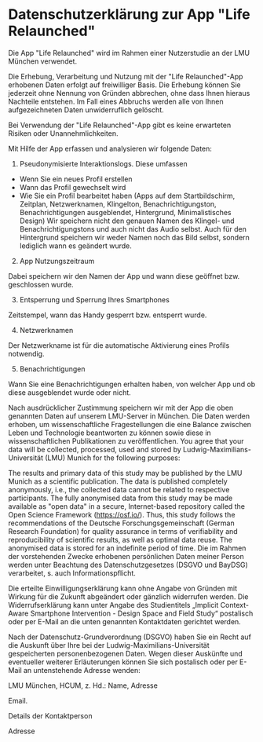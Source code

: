 # Datenschutzerklärung zur App "Life Relaunched"

Die App "Life Relaunched" wird im Rahmen einer Nutzerstudie an der LMU München verwendet.

Die Erhebung, Verarbeitung und Nutzung mit der "Life Relaunched"-App erhobenen Daten erfolgt auf freiwilliger Basis. Die Erhebung können Sie jederzeit ohne Nennung von Gründen abbrechen, ohne dass Ihnen hieraus Nachteile entstehen. Im Fall eines Abbruchs werden alle von Ihnen aufgezeichneten Daten unwiderruflich gelöscht.

Bei Verwendung der "Life Relaunched"-App gibt es keine erwarteten Risiken oder Unannehmlichkeiten.

Mit Hilfe der App erfassen und analysieren wir folgende Daten:

1. Pseudonymisierte Interaktionslogs. Diese umfassen
- Wenn Sie ein neues Profil erstellen
- Wann das Profil gewechselt wird
- Wie Sie ein Profil bearbeitet haben (Apps auf dem Startbildschirm, Zeitplan, Netzwerknamen, Klingelton, Benachrichtigungston, Benachrichtigungen ausgeblendet, Hintergrund, Minimalistisches Design)
Wir speichern nicht den genauen Namen des Klingel- und Benachrichtigungstons und auch nicht das Audio selbst. Auch für den Hintergrund speichern wir weder Namen noch das Bild selbst, sondern lediglich wann es geändert wurde.


2. App Nutzungszeitraum

Dabei speichern wir den Namen der App und wann diese geöffnet bzw. geschlossen wurde.

3. Entsperrung und Sperrung Ihres Smartphones

Zeitstempel, wann das Handy gesperrt bzw. entsperrt wurde.

4. Netzwerknamen

Der Netzwerkname ist für die automatische Aktivierung eines Profils notwendig.

5. Benachrichtigungen

Wann Sie eine Benachrichtigungen erhalten haben, von welcher App und ob diese ausgeblendet wurde oder nicht.

Nach ausdrücklicher Zustimmung speichern wir mit der App die oben genannten Daten auf unserem LMU-Server in München.
Die Daten werden erhoben, um wissenschaftliche Fragestellungen die eine Balance zwischen Leben und Technologie beantworten zu können sowie diese in wissenschaftlichen Publikationen zu veröffentlichen.
You agree that your data will be collected, processed, used and stored by Ludwig-Maximilians-Universität (LMU) Munich for the following purposes:

The results and primary data of this study may be published by the LMU Munich as a scientific publication. The data is published completely anonymously, i.e., the collected data cannot be related to respective participants.
The fully anonymised data from this study may be made available as "open data" in a secure, Internet-based repository called the Open Science Framework (https://osf.io/). Thus, this study follows the recommendations of the Deutsche Forschungsgemeinschaft (German Research Foundation) for quality assurance in terms of verifiability and reproducibility of scientific results, as well as optimal data reuse.
The anonymised data is stored for an indefinite period of time.
Die im Rahmen der vorstehenden Zwecke erhobenen persönlichen Daten meiner Person werden unter Beachtung des Datenschutzgesetzes (DSGVO und BayDSG) verarbeitet, s. auch Informationspflicht.

Die erteilte Einwilligungserklärung kann ohne Angabe von Gründen mit Wirkung für die Zukunft abgeändert oder gänzlich widerrufen werden. Die Widerrufserklärung kann unter Angabe des Studientitels „Implicit Context-Aware Smartphone Intervention - Design Space and Field Study“ postalisch oder per E-Mail an die unten genannten Kontaktdaten gerichtet werden.

Nach der Datenschutz-Grundverordnung (DSGVO) haben Sie ein Recht auf die Auskunft über Ihre bei der Ludwig-Maximilians-Universität gespeicherten personenbezogenen Daten. Wegen dieser Auskünfte und eventueller weiterer Erläuterungen können Sie sich postalisch oder per E-Mail an untenstehende Adresse wenden:

LMU München, HCUM, z. Hd.: Name, Adresse

Email.

Details der Kontaktperson

Adresse
